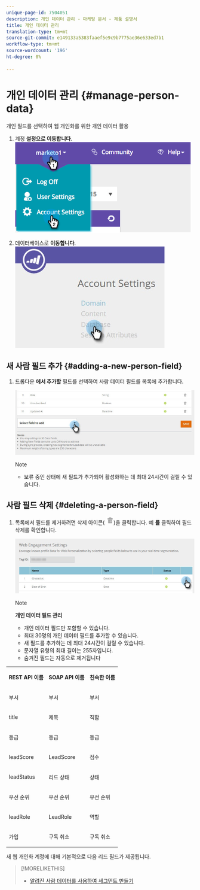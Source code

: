 ```yaml
---
unique-page-id: 7504051
description: 개인 데이터 관리 - 마케팅 문서 - 제품 설명서
title: 개인 데이터 관리
translation-type: tm+mt
source-git-commit: e149133a5383faaef5e9c9b7775ae36e633ed7b1
workflow-type: tm+mt
source-wordcount: '196'
ht-degree: 0%

---
```



# 개인 데이터 관리 {#manage-person-data}

개인 필드를 선택하여 웹 개인화를 위한 개인 데이터 활용

1. 계정 **설정으로 이동합니다**.\
   ![](assets/image2015-5-7-15-3a17-3a23.png)

1. 데이터베이스로 **이동합니다**.\
   ![](assets/account-settings-dropdown-database.jpg)

## 새 사람 필드 추가 {#adding-a-new-person-field}

1. 드롭다운 **에서 추가할** 필드를 선택하여 사람 데이터 필드를 목록에 추가합니다.

   ![](assets/add-a-person-field-hand.jpg)

   >[!NOTE]
   >
   >
   >    
   >    
   >    * 보류 중인 상태에 새 필드가 추가되어 활성화하는 데 최대 24시간이 걸릴 수 있습니다.


## 사람 필드 삭제 {#deleting-a-person-field}

1. 목록에서 필드를 제거하려면 삭제 아이콘( ![—](assets/image2015-3-24-13-3a45-3a56.png))을 클릭합니다. 예 **를** 클릭하여 필드 삭제를 확인합니다.

   ![](assets/web-engagement-settings-delete.jpg)

   >[!NOTE]
   >
   >**개인 데이터 필드 관리**
   >
   >    
   >    
   >    * 개인 데이터 필드만 포함할 수 있습니다.
   >    * 최대 30명의 개인 데이터 필드를 추가할 수 있습니다.
   >    * 새 필드를 추가하는 데 최대 24시간이 걸릴 수 있습니다.
   >    * 문자열 유형의 최대 길이는 255자입니다.
   >    * 숨겨진 필드는 자동으로 제거됩니다


<table> 
 <tbody> 
  <tr> 
   <th><p>REST API 이름</p></th> 
   <th><p>SOAP API 이름</p></th> 
   <th><p>친숙한 이름</p></th> 
  </tr> 
  <tr> 
   <td><p>부서</p></td> 
   <td><p>부서</p></td> 
   <td><p>부서</p></td> 
  </tr> 
  <tr> 
   <td><p>title</p></td> 
   <td><p>제목</p></td> 
   <td><p>직함</p></td> 
  </tr> 
  <tr> 
   <td><p>등급</p></td> 
   <td><p>등급</p></td> 
   <td><p>등급</p></td> 
  </tr> 
  <tr> 
   <td><p>leadScore</p></td> 
   <td><p>LeadScore</p></td> 
   <td><p>점수</p></td> 
  </tr> 
  <tr> 
   <td><p>leadStatus</p></td> 
   <td><p>리드 상태</p></td> 
   <td><p>상태</p></td> 
  </tr> 
  <tr> 
   <td><p>우선 순위</p></td> 
   <td><p>우선 순위</p></td> 
   <td><p>우선 순위</p></td> 
  </tr> 
  <tr> 
   <td><p>leadRole</p></td> 
   <td><p>LeadRole</p></td> 
   <td><p>역할</p></td> 
  </tr> 
  <tr> 
   <td><p>가입</p></td> 
   <td><p>구독 취소</p></td> 
   <td><p>구독 취소</p></td> 
  </tr> 
 </tbody> 
</table>

새 웹 개인화 계정에 대해 기본적으로 다음 리드 필드가 제공됩니다.

>[!MORELIKETHIS]
>
>* [알려진 사람 데이터를 사용하여 세그먼트 만들기](create-a-segment-using-known-person-data.md)

>



